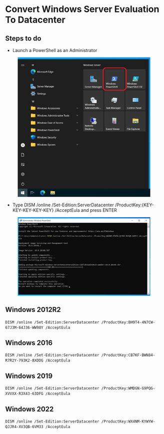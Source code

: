 # Convert Windows Server Evaluation To Datacenter



## Steps to do

* Launch a PowerShell as an Administrator

<figure><img src="../.gitbook/assets/image (43).png" alt=""><figcaption></figcaption></figure>

* Type DISM /online /Set-Edition:ServerDatacenter /ProductKey:{KEY-KEY-KEY-KEY-KEY} /AcceptEula and press ENTER

<figure><img src="../.gitbook/assets/image (45).png" alt=""><figcaption></figcaption></figure>

## Windows 2012R2

`DISM /online /Set-Edition:ServerDatacenter /ProductKey:BH9T4-4N7CW-67J3M-64J36-WW98Y /AcceptEula`

## Windows 2016

`DISM /online /Set-Edition:ServerDatacenter /ProductKey:CB7KF-BWN84-R7R2Y-793K2-8XDDG /AcceptEula`

## Windows 2019

`DISM /online /Set-Edition:ServerDatacenter /ProductKey:WMDGN-G9PQG-XVVXX-R3X43-63DFG /AcceptEula`&#x20;

## Windows 2022

`DISM /online /Set-Edition:ServerDatacenter /ProductKey:WX4NM-KYWYW-QJJR4-XV3QB-6VM33 /AcceptEula`&#x20;

